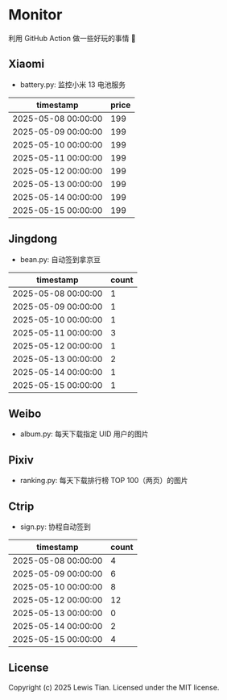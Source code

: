 # Monitor

利用 GitHub Action 做一些好玩的事情 🤣

## Xiaomi

- battery.py: 监控小米 13 电池服务

<!-- xiaomi13battery-start -->

| timestamp | price |
| --- | --- |
| 2025-05-08 00:00:00 | 199 |
| 2025-05-09 00:00:00 | 199 |
| 2025-05-10 00:00:00 | 199 |
| 2025-05-11 00:00:00 | 199 |
| 2025-05-12 00:00:00 | 199 |
| 2025-05-13 00:00:00 | 199 |
| 2025-05-14 00:00:00 | 199 |
| 2025-05-15 00:00:00 | 199 |

<!-- xiaomi13battery-end -->

## Jingdong

- bean.py: 自动签到拿京豆

<!-- jingdongbean-start -->

| timestamp | count |
| --- | --- |
| 2025-05-08 00:00:00 | 1 |
| 2025-05-09 00:00:00 | 1 |
| 2025-05-10 00:00:00 | 1 |
| 2025-05-11 00:00:00 | 3 |
| 2025-05-12 00:00:00 | 1 |
| 2025-05-13 00:00:00 | 2 |
| 2025-05-14 00:00:00 | 1 |
| 2025-05-15 00:00:00 | 1 |

<!-- jingdongbean-end -->

## Weibo

- album.py: 每天下载指定 UID 用户的图片

## Pixiv

- ranking.py: 每天下载排行榜 TOP 100（两页）的图片

## Ctrip

- sign.py: 协程自动签到

<!-- ctrip_sign-start -->

| timestamp | count |
| --- | --- |
| 2025-05-08 00:00:00 | 4 |
| 2025-05-09 00:00:00 | 6 |
| 2025-05-10 00:00:00 | 8 |
| 2025-05-12 00:00:00 | 12 |
| 2025-05-13 00:00:00 | 0 |
| 2025-05-14 00:00:00 | 2 |
| 2025-05-15 00:00:00 | 4 |

<!-- ctrip_sign-end -->

## License

Copyright (c) 2025 Lewis Tian. Licensed under the MIT license.
